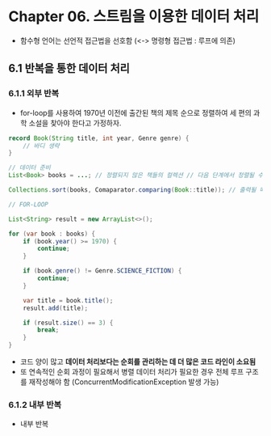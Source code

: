 # Chapter 06. 스트림을 이용한 데이터 처리
- 함수형 언어는 선언적 접근법을 선호함 (<-> 명령형 접근법 : 루프에 의존)

## 6.1 반복을 통한 데이터 처리
### 6.1.1 외부 반복
- for-loop를 사용하여 1970년 이전에 출간된 책의 제목 순으로 정렬하여 세 편의 과학 소설을 찾아야 한다고 가정하자.
```java
record Book(String title, int year, Genre genre) {
    // 바디 생략
}

// 데이터 준비
List<Book> books = ...; // 정렬되지 않은 책들의 컬렉션 // 다음 단계에서 정렬될 수 있도록 변경 가능해야 함

Collections.sort(books, Comaparator.comparing(Book::title)); // 출력될 때 알파벳 순으로 나열되도록 처음에 정렬되어야 함

// FOR-LOOP

List<String> result = new ArrayList<>();

for (var book : books) {
    if (book.year() >= 1970) {
        continue;
    }

    if (book.genre() != Genre.SCIENCE_FICTION) {
        continue;
    }

    var title = book.title();
    result.add(title);

    if (result.size() == 3) {
        break;
    }
}
```
- 코드 양이 많고 **데이터 처리보다는 순회를 관리하는 데 더 많은 코드 라인이 소요됨**
- 또 연속적인 순회 과정이 필요해서 병렬 데이터 처리가 필요한 경우 전체 루프 구조를 재작성해야 함 (ConcurrentModificationException 발생 가능)

### 6.1.2 내부 반복
- 내부 반복